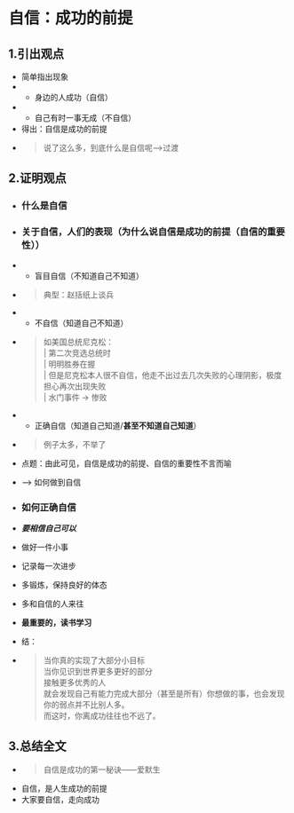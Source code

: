 # 自信：成功的前提
## 1.引出观点
* 简单指出现象
* * 身边的人成功（自信）
* * 自己有时一事无成（不自信）
* 得出：自信是成功的前提
* > 说了这么多，到底什么是自信呢-->过渡


## 2.证明观点
* ### 什么是自信
* ### 关于自信，人们的表现（为什么说自信是成功的前提（自信的重要性））
* * 盲目自信（不知道自己不知道）
* > 典型：赵括纸上谈兵
* * 不自信（知道自己不知道）
* > 如美国总统尼克松：\
  | 第二次竞选总统时\
  | 明明胜券在握\
  | 但是尼克松本人很不自信，他走不出过去几次失败的心理阴影，极度担心再次出现失败\
  | 水门事件 -> 惨败

* * 正确自信（知道自己知道/**甚至不知道自己知道**）
* > 例子太多，不举了
* 点题：由此可见，自信是成功的前提、自信的重要性不言而喻
*  --> 如何做到自信
* ### 如何正确自信
* ***要相信自己可以***
* 做好一件小事
* 记录每一次进步
* 多锻炼，保持良好的体态
* 多和自信的人来往
* **最重要的，读书学习**
* 结：
* >当你真的实现了大部分小目标\
  当你见识到世界更多更好的部分\
  接触更多优秀的人\
  就会发现自己有能力完成大部分（甚至是所有）你想做的事，也会发现你的弱点并不比别人多。\
  而这时，你离成功往往也不远了。


## 3.总结全文
* > 自信是成功的第一秘诀——爱默生
* 自信，是人生成功的前提
* 大家要自信，走向成功